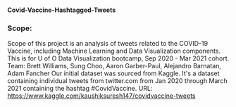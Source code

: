 #### Covid-Vaccine-Hashtagged-Tweets

### Scope:
Scope of this project is an analysis of tweets related to the COVID-19 Vaccine, including Machine Learning and Data Visualization components. This is for U of O Data Visualization bootcamp, Sep 2020 - Mar 2021 cohort.
Team: Brett Williams, Sung Choo, Aaron Garber-Paul, Alejandro Barnatan, Adam Fancher 
Our initial dataset was sourced from Kaggle. It's a dataset containing individual tweets from twitter.com from Jan 2020 through March 2021 containing the hashtag #CovidVaccine. 
URL: https://www.kaggle.com/kaushiksuresh147/covidvaccine-tweets
